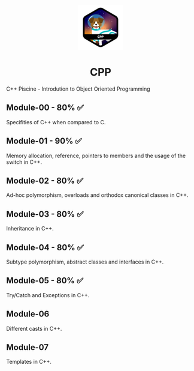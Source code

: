<div align="center">
<a><img height="120px" src="https://github.com/fesper-s/fesper-s/blob/main/src/42_badges/cppn.png"></a>

# CPP
</div>

C++ Piscine - Introdution to Object Oriented Programming

## Module-00 - 80% ✅
Specifities of C++ when compared to C. 
## Module-01 - 90% ✅
Memory allocation, reference, pointers to members and the usage of the switch in C++.
## Module-02 - 80% ✅
Ad-hoc polymorphism, overloads and orthodox canonical classes in C++. 
## Module-03 - 80% ✅
Inheritance in C++. 
## Module-04 - 80% ✅
Subtype polymorphism, abstract classes and interfaces in C++.
## Module-05 - 80% ✅
Try/Catch and Exceptions in C++.
## Module-06
Different casts in C++.
## Module-07
Templates in C++.
